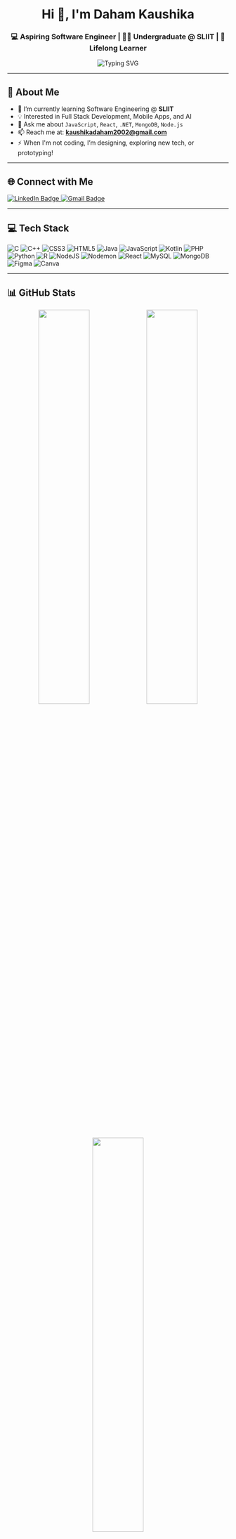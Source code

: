 <h1 align="center">Hi 👋, I'm Daham Kaushika</h1>
<h3 align="center">💻 Aspiring Software Engineer | 👨‍🎓 Undergraduate @ SLIIT | 🌱 Lifelong Learner</h3>

<p align="center">
  <img src="https://readme-typing-svg.herokuapp.com?font=Fira+Code&weight=500&size=22&pause=1000&color=00F7FF&center=true&vCenter=true&width=435&lines=Software+Engineering+Student+%40+SLIIT;Full+Stack+Developer+%F0%9F%92%BB;Love+building+real-world+solutions;Always+learning+something+new" alt="Typing SVG" />
</p>

---

## 💫 About Me
- 🌱 I’m currently learning Software Engineering @ **SLIIT**
- 💡 Interested in Full Stack Development, Mobile Apps, and AI
- 💬 Ask me about `JavaScript`, `React`, `.NET`, `MongoDB`, `Node.js`
- 📫 Reach me at: **kaushikadaham2002@gmail.com**
- ⚡ When I'm not coding, I’m designing, exploring new tech, or prototyping!

---

## 🌐 Connect with Me

<p align="left">
  <a href="https://www.linkedin.com/in/daham-kaushika-2563632b9/" target="_blank">
    <img src="https://img.shields.io/badge/LinkedIn-%230077B5.svg?style=for-the-badge&logo=linkedin&logoColor=white" alt="LinkedIn Badge"/>
  </a>
  <a href="mailto:kaushikadaham2002@gmail.com" target="_blank">
    <img src="https://img.shields.io/badge/Gmail-D14836?style=for-the-badge&logo=gmail&logoColor=white" alt="Gmail Badge"/>
  </a>
</p>

---

## 💻 Tech Stack

![C](https://img.shields.io/badge/c-%2300599C.svg?style=plastic&logo=c&logoColor=white) 
![C++](https://img.shields.io/badge/c++-%2300599C.svg?style=plastic&logo=c%2B%2B&logoColor=white) 
![CSS3](https://img.shields.io/badge/css3-%231572B6.svg?style=plastic&logo=css3&logoColor=white) 
![HTML5](https://img.shields.io/badge/html5-%23E34F26.svg?style=plastic&logo=html5&logoColor=white) 
![Java](https://img.shields.io/badge/java-%23ED8B00.svg?style=plastic&logo=openjdk&logoColor=white) 
![JavaScript](https://img.shields.io/badge/javascript-%23323330.svg?style=plastic&logo=javascript&logoColor=%23F7DF1E) 
![Kotlin](https://img.shields.io/badge/kotlin-%237F52FF.svg?style=plastic&logo=kotlin&logoColor=white) 
![PHP](https://img.shields.io/badge/php-%23777BB4.svg?style=plastic&logo=php&logoColor=white) 
![Python](https://img.shields.io/badge/python-3670A0?style=plastic&logo=python&logoColor=ffdd54) 
![R](https://img.shields.io/badge/r-%23276DC3.svg?style=plastic&logo=r&logoColor=white) 
![NodeJS](https://img.shields.io/badge/node.js-6DA55F?style=plastic&logo=node.js&logoColor=white) 
![Nodemon](https://img.shields.io/badge/NODEMON-%23323330.svg?style=plastic&logo=nodemon&logoColor=%BBDEAD) 
![React](https://img.shields.io/badge/react-%2320232a.svg?style=plastic&logo=react&logoColor=%2361DAFB) 
![MySQL](https://img.shields.io/badge/mysql-4479A1.svg?style=plastic&logo=mysql&logoColor=white) 
![MongoDB](https://img.shields.io/badge/MongoDB-%234ea94b.svg?style=plastic&logo=mongodb&logoColor=white) 
![Figma](https://img.shields.io/badge/figma-%23F24E1E.svg?style=plastic&logo=figma&logoColor=white) 
![Canva](https://img.shields.io/badge/Canva-%2300C4CC.svg?style=plastic&logo=Canva&logoColor=white)

---

## 📊 GitHub Stats

<p align="center">
  <img width="48%" src="https://github-readme-stats.vercel.app/api?username=DKLakshman&show_icons=true&theme=tokyonight&include_all_commits=true&count_private=true&hide_border=false" />
  <img width="48%" src="https://github-readme-streak-stats.herokuapp.com/?user=DKLakshman&theme=tokyonight&hide_border=false" />
</p>

<p align="center">
  <img width="48%" src="https://github-readme-stats.vercel.app/api/top-langs/?username=DKLakshman&layout=compact&theme=tokyonight&hide_border=false" />
</p>

---

## 🏆 GitHub Trophies

<p align="center">
  <img src="https://github-profile-trophy.vercel.app/?username=DKLakshman&theme=tokyonight&no-frame=true&row=1&margin-w=15" />
</p>

---

## 📈 Contribution Graph (Commit Heatmap)

<p align="center">
  <img src="https://github-readme-activity-graph.vercel.app/graph?username=DKLakshman&theme=tokyo-night&area=true&hide_border=false" />
</p>

---

## ✍️ Random Developer Quote

<p align="center">
  <img src="https://quotes-github-readme.vercel.app/api?type=horizontal&theme=radical" />
</p>

---

## 👀 Profile Visitor Count

<p align="center">
  <a href="https://visitcount.itsvg.in">
    <img src="https://visitcount.itsvg.in/api?id=DKLakshman&icon=5&color=6" />
  </a>
</p>

---

<!-- 
🚀 Created by Daham Kaushika using markdown, shields.io, and GitHub Stats APIs. 
Need help with your own README? Fork this and customize! 
-->
